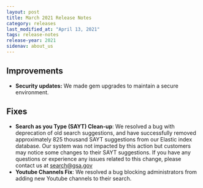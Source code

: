```yaml
---
layout: post
title: March 2021 Release Notes
category: releases
last_modified_at: "April 13, 2021"
tags: release-notes
release-year: 2021
sidenav: about_us
---
```


## Improvements

* **Security updates:** We made gem upgrades to maintain a secure environment.

 
## Fixes
* **Search as you Type (SAYT) Clean-up**: We resolved a bug with deprecation of old search suggestions, and have successfully removed approximately 825 thousand SAYT suggestions from our Elastic index database. Our system was not impacted by this action but customers may notice some changes to their SAYT suggestions. If you have any questions or experience any issues related to this change, please contact us at [search@gsa.gov](mailto:search@gsa.gov)
* **Youtube Channels Fix**: We resolved a bug blocking administrators from adding new Youtube channels to their search. 

